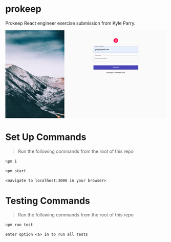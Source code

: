 # prokeep
Prokeep React engineer exercise submission from Kyle Parry.


![prokeep](./ex.png)

# Set Up Commands
> Run the following commands from the root of this repo
```
npm i
```
```
npm start
```
```
<navigate to localhost:3000 in your browser>
```

# Testing Commands
> Run the following commands from the root of this repo
```
npm run test
```
```
enter option <a> in to run all tests
```

